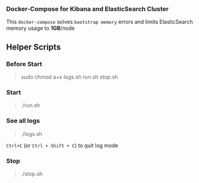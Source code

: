 ### Docker-Compose for Kibana and ElasticSearch Cluster

This `docker-compose` solves `bootstrap memory` errors and limits ElasticSearch memory usage to **1GB**/node  
 
## Helper Scripts

### Before Start
> sudo chmod a+x logs.sh run.sh stop.sh

### Start
> ./run.sh

### See all logs 
> ./logs.sh

`Ctrl+C` (or `Ctrl + Shift + C`) to quit log mode

### Stop
> ./stop.sh